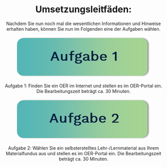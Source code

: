 <center>

# Umsetzungsleitfäden:

Nachdem Sie nun noch mal die wesentlichen Informationen und Hinweise erhalten haben, können Sie nun im Folgenden eine der Aufgaben wählen.

[![Aufgabe 1: Finden Sie ein OER im Internet und stellen es im OER-Portal ein. Die Bearbeitungszeit beträgt ca. 30 Minuten.](/images/aufgabe1.png "Aufgabe 1: Finden Sie ein OER im Internet und stellen es im OER-Portal ein. Die Bearbeitungszeit beträgt ca. 30 Minuten.")](task1.md)

Aufgabe 1: Finden Sie ein OER im Internet und stellen es im OER-Portal ein. Die Bearbeitungszeit beträgt ca. 30 Minuten.

[![Aufgabe 2: Wählen Sie ein selbsterstelltes Lehr-/Lernmaterial aus Ihrem Materialfundus aus und stellen es im OER-Portal ein. Die Bearbeitungszeit beträgt ca. 30 Minuten.](/images/aufgabe2.png "Aufgabe 2: Wählen Sie ein selbsterstelltes Lehr-/Lernmaterial aus Ihrem Materialfundus aus und stellen es im OER-Portal ein. Die Bearbeitungszeit beträgt ca. 30 Minuten.")](task2.md)

Aufgabe 2: Wählen Sie ein selbsterstelltes Lehr-/Lernmaterial aus Ihrem Materialfundus aus und stellen es im OER-Portal ein. Die Bearbeitungszeit beträgt ca. 30 Minuten.

</center>

